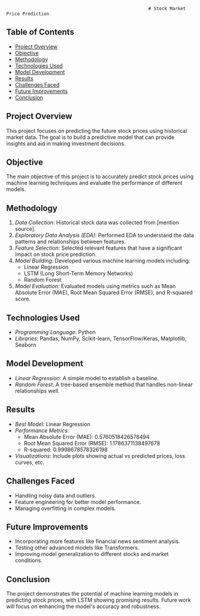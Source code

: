                                                          # Stock Market Price Prediction

## Table of Contents
- [Project Overview](#project-overview)
- [Objective](#objective)
- [Methodology](#methodology)
- [Technologies Used](#technologies-used)
- [Model Development](#model-development)
- [Results](#results)
- [Challenges Faced](#challenges-faced)
- [Future Improvements](#future-improvements)
- [Conclusion](#conclusion)

## Project Overview
This project focuses on predicting the future stock prices using historical market data. The goal is to build a predictive model that can provide insights and aid in making investment decisions.

## Objective
The main objective of this project is to accurately predict stock prices using machine learning techniques and evaluate the performance of different models.


## Methodology
1. *Data Collection*: Historical stock data was collected from [mention source].
2. *Exploratory Data Analysis (EDA)*: Performed EDA to understand the data patterns and relationships between features.
3. *Feature Selection*: Selected relevant features that have a significant impact on stock price prediction.
4. *Model Building*: Developed various machine learning models including:
   - Linear Regression
   - LSTM (Long Short-Term Memory Networks)
   - Random Forest
5. *Model Evaluation*: Evaluated models using metrics such as Mean Absolute Error (MAE), Root Mean Squared Error (RMSE), and R-squared score.

## Technologies Used
- *Programming Language*: Python
- *Libraries*: Pandas, NumPy, Scikit-learn, TensorFlow/Keras, Matplotlib, Seaborn

## Model Development
- *Linear Regression*: A simple model to establish a baseline.
- *Random Forest*: A tree-based ensemble method that handles non-linear relationships well.

## Results
- *Best Model*: Linear Regression
- *Performance Metrics*:
  - Mean Absolute Error (MAE): 0.5760518426578494
  - Root Mean Squared Error (RMSE): 1.1786371138497678
  - R-squared: 0.9998678578326198
- *Visualizations*: Include plots showing actual vs predicted prices, loss curves, etc.

## Challenges Faced
- Handling noisy data and outliers.
- Feature engineering for better model performance.
- Managing overfitting in complex models.

## Future Improvements
- Incorporating more features like financial news sentiment analysis.
- Testing other advanced models like Transformers.
- Improving model generalization to different stocks and market conditions.

## Conclusion
The project demonstrates the potential of machine learning models in predicting stock prices, with LSTM showing promising results. Future work will focus on enhancing the model's accuracy and robustness.
